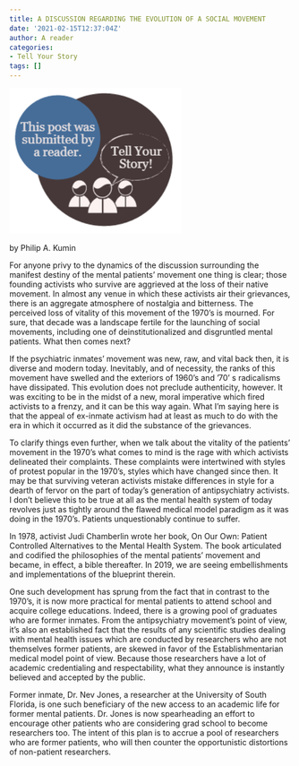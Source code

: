 ```yaml
---
title: A DISCUSSION REGARDING THE EVOLUTION OF A SOCIAL MOVEMENT
date: '2021-02-15T12:37:04Z'
author: A reader
categories:
- Tell Your Story
tags: []
---
```


<div><img class="alignnone  wp-image-1519" src="/images/tell-your-story.png" alt="This post was submitted by a reader." width="307" height="260" /></div>
<div>

by Philip A. Kumin

For anyone privy to the dynamics of the discussion surrounding the manifest destiny of the mental patients’ movement one thing is clear; those founding activists who survive are aggrieved at the loss of their native movement. In almost any venue in which these activists air their grievances, there is an aggregate atmosphere of nostalgia and bitterness. The perceived loss of vitality of this movement of the 1970’s is mourned. For sure, that decade was a landscape fertile for the launching of social movements, including one of deinstitutionalized and disgruntled mental patients. What then comes next?

If the psychiatric inmates’ movement was new, raw, and vital back then, it is diverse and modern today. Inevitably, and of necessity, the ranks of this movement have swelled and the exteriors of 1960’s and ’70’ s radicalisms have dissipated. This evolution does not preclude authenticity, however. It was exciting to be in the midst of a new, moral imperative which fired activists to a frenzy, and it can be this way again. What I’m saying here is that the appeal of ex-inmate activism had at least as much to do with the era in which it occurred as it did the substance of the grievances.

To clarify things even further, when we talk about the vitality of the patients’ movement in the 1970’s what comes to mind is the rage with which activists delineated their complaints. These complaints were intertwined with styles of protest popular in the 1970’s, styles which have changed since then. It may be that surviving veteran activists mistake differences in style for a dearth of fervor on the part of today’s generation of antipsychiatry activists. I don’t believe this to be true at all as the mental health system of today revolves just as tightly around the flawed medical model paradigm as it was doing in the 1970’s. Patients unquestionably continue to suffer.

In 1978, activist Judi Chamberlin wrote her book, On Our Own: Patient Controlled Alternatives to the Mental Health System. The book articulated and codified the philosophies of the mental patients’ movement and became, in effect, a bible thereafter. In 2019, we are seeing embellishments and implementations of the blueprint therein.

One such development has sprung from the fact that in contrast to the 1970’s, it is now more practical for mental patients to attend school and acquire college educations. Indeed, there is a growing pool of graduates who are former inmates. From the antipsychiatry movement’s point of view, it’s also an established fact that the results of any scientific studies dealing with mental health issues which are conducted by researchers who are not themselves former patients, are skewed in favor of the Establishmentarian medical model point of view. Because those researchers have a lot of academic credentialing and respectability, what they announce is instantly believed and accepted by the public.

Former inmate, Dr. Nev Jones, a researcher at the University of South Florida, is one such beneficiary of the new access to an academic life for former mental patients. Dr. Jones is now spearheading an effort to encourage other patients who are considering grad school to become researchers too. The intent of this plan is to accrue a pool of researchers who are former patients, who will then counter the opportunistic distortions of non-patient researchers.

</div>